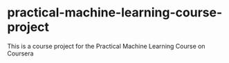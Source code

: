 # practical-machine-learning-course-project

This is a course project for the Practical Machine Learning Course on Coursera
